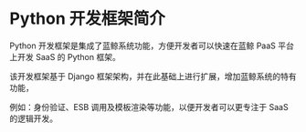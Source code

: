 # Python 开发框架简介

Python 开发框架是集成了蓝鲸系统功能，方便开发者可以快速在蓝鲸 PaaS 平台上开发 SaaS 的 Python 框架。

该开发框架基于 Django 框架架构，并在此基础上进行扩展，增加蓝鲸系统的特有功能，

例如：身份验证、ESB 调用及模板渲染等功能，以便开发者可以更专注于 SaaS 的逻辑开发。
